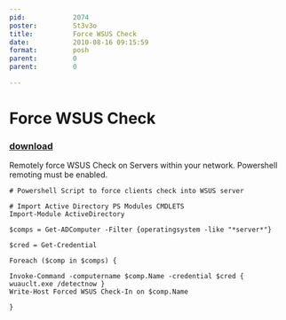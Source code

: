 ```yaml
---
pid:            2074
poster:         St3v3o
title:          Force WSUS Check
date:           2010-08-16 09:15:59
format:         posh
parent:         0
parent:         0

---
```


# Force WSUS Check

### [download](2074.ps1)

Remotely force WSUS Check on Servers within your network.  Powershell remoting must be enabled.

```posh
# Powershell Script to force clients check into WSUS server

# Import Active Directory PS Modules CMDLETS
Import-Module ActiveDirectory

$comps = Get-ADComputer -Filter {operatingsystem -like "*server*"}

$cred = Get-Credential

Foreach ($comp in $comps) {

Invoke-Command -computername $comp.Name -credential $cred { wuauclt.exe /detectnow }
Write-Host Forced WSUS Check-In on $comp.Name

}
```
